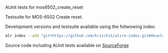 AUnit tests for mos6502\_create\_reset

Testsuite for MOS-6502 Create reset.

Development versions and testsuite available using the follwowing index:

```sh
alr index --add "git+https://github.com/krischik/alire-index.git#develop" --name krischik
```

Source code including AUnit tests available on [SourceForge](https://git.code.sf.net/p/tutorial-6502/git)
